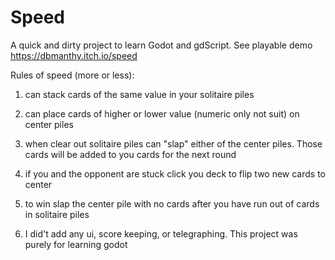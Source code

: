 # Speed
A quick and dirty project to learn Godot and gdScript. See playable demo https://dbmanthy.itch.io/speed

Rules of speed (more or less):

1. can stack cards of the same value in your solitaire piles

2. can place cards of higher or lower value (numeric only not suit) on center piles

3. when clear out solitaire piles can "slap" either of the center piles. Those cards will be added to you cards for the next round

4. if you and the opponent are stuck click you deck to flip two new cards to center

5. to win slap the center pile with no cards after you have run out of cards in solitaire piles

6. I did't add any  ui, score keeping, or telegraphing. This project was purely for learning godot
